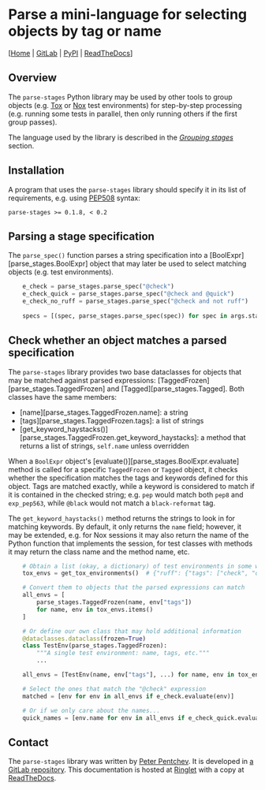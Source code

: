 <!--
SPDX-FileCopyrightText: Peter Pentchev <roam@ringlet.net>
SPDX-License-Identifier: BSD-2-Clause
-->

# Parse a mini-language for selecting objects by tag or name

\[[Home][ringlet-parse-stages] | [GitLab][gitlab] | [PyPI][pypi] | [ReadTheDocs][readthedocs]\]

## Overview

The `parse-stages` Python library may be used by other tools to group
objects (e.g. [Tox] or [Nox] test environments) for step-by-step processing
(e.g. running some tests in parallel, then only running others if the first
group passes).

The language used by the library is described in the
[_Grouping stages_](language.md#grouping-stages-for-step-by-step-execution)
section.

[tox]: https://tox.wiki/en/latest/ "The tox automation project"
[nox]: https://nox.thea.codes/en/stable/ "The nox flexible automation tool"

## Installation

A program that uses the `parse-stages` library should specify it in
its list of requirements, e.g. using [PEP508][pep508] syntax:

    parse-stages >= 0.1.8, < 0.2

[pep508]: https://peps.python.org/pep-0508/ "PEP 508 – Dependency specification for Python Software Packages"

## Parsing a stage specification

The `parse_spec()` function parses a string specification into
a [BoolExpr][parse_stages.BoolExpr] object that may later be used to
select matching objects (e.g. test environments).

``` py
    e_check = parse_stages.parse_spec("@check")
    e_check_quick = parse_stages.parse_spec("@check and @quick")
    e_check_no_ruff = parse_stages.parse_spec("@check and not ruff")
    
    specs = [(spec, parse_stages.parse_spec(spec)) for spec in args.stage_specs]
```

## Check whether an object matches a parsed specification

The `parse-stages` library provides two base dataclasses for objects that
may be matched against parsed expressions:
[TaggedFrozen][parse_stages.TaggedFrozen] and [Tagged][parse_stages.Tagged].
Both classes have the same members:

- [name][parse_stages.TaggedFrozen.name]: a string
- [tags][parse_stages.TaggedFrozen.tags]: a list of strings
- [get_keyword_haystacks()][parse_stages.TaggedFrozen.get_keyword_haystacks]:
  a method that returns a list of strings,
  `self.name` unless overridden

When a `BoolExpr` object's [evaluate()][parse_stages.BoolExpr.evaluate]
method is called for a specific
`TaggedFrozen` or `Tagged` object, it checks whether the specification
matches the tags and keywords defined for this object. Tags are matched
exactly, while a keyword is considered to match if it is contained in
the checked string; e.g. `pep` would match both `pep8` and `exp_pep563`,
while `@black` would not match a `black-reformat` tag.

The `get_keyword_haystacks()` method returns the strings to look in for
matching keywords. By default, it only returns the `name` field;
however, it may be extended, e.g. for Nox sessions it may also return
the name of the Python function that implements the session, for test
classes with methods it may return the class name and the method name, etc.

``` py
    # Obtain a list (okay, a dictionary) of test environments in some way
    tox_envs = get_tox_environments()  # {"ruff": {"tags": ["check", "quick"]}, ...}

    # Convert them to objects that the parsed expressions can match
    all_envs = [
        parse_stages.TaggedFrozen(name, env["tags"])
        for name, env in tox_envs.items()
    ]

    # Or define our own class that may hold additional information
    @dataclasses.dataclass(frozen=True)
    class TestEnv(parse_stages.TaggedFrozen):
        """A single test environment: name, tags, etc."""
        ...

    all_envs = [TestEnv(name, env["tags"], ...) for name, env in tox_envs.items()]

    # Select the ones that match the "@check" expression
    matched = [env for env in all_envs if e_check.evaluate(env)]

    # Or if we only care about the names...
    quick_names = [env.name for env in all_envs if e_check_quick.evaluate(env)]
```

## Contact

The `parse-stages` library was written by [Peter Pentchev][roam].
It is developed in [a GitLab repository][gitlab]. This documentation is
hosted at [Ringlet][ringlet-parse-stages] with a copy at [ReadTheDocs][readthedocs].

[roam]: mailto:roam@ringlet.net "Peter Pentchev"
[gitlab]: https://gitlab.com/ppentchev/parse-stages "The parse-stages GitLab repository"
[pypi]: https://pypi.org/project/parse-stages/ "The parse-stages Python Package Index page"
[readthedocs]: https://parse-stages.readthedocs.io/ "The parse-stages ReadTheDocs page"
[ringlet-parse-stages]: https://devel.ringlet.net/devel/parse-stages/ "The Ringlet parse-stages homepage"
